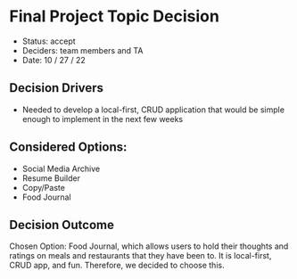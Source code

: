 # Final Project Topic Decision

- Status: accept
- Deciders: team members and TA
- Date: 10 / 27 / 22

## Decision Drivers

- Needed to develop a local-first, CRUD application that would be simple enough to implement in the next few weeks

## Considered Options:

- Social Media Archive
- Resume Builder
- Copy/Paste
- Food Journal

## Decision Outcome

Chosen Option: Food Journal, which allows users to hold their thoughts and ratings on meals and restaurants that they have been to. It is local-first, CRUD app, and fun. Therefore, we decided to choose this.

